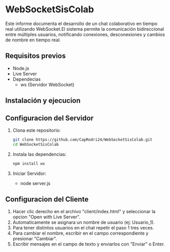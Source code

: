 # WebSocketSisColab

Este informe documenta el desarrollo de un chat colaborativo en tiempo real utilizando WebSocket.El sistema permite la comunicación bidireccional entre múltiples usuarios, notificando conexiones, desconexiones y cambios de nombre en tiempo real.

## Requisitos previos

- Node.js
- Live Server 
- Dependecias
    - ws (Servidor WebSocket)

## Instalación y ejecucion 
## Configuracion del Servidor
1. Clona este repositorio:
   ```bash
   git clone https://github.com/CapRodri24/WebSocketSisColab.git
   cd WebSocketSisColab
   ```

2. Instala las dependencias:
   ```bash
   npm install ws
   ```

3. Iniciar Servidor:
   - node server.js

## Configuracion del Cliente
1. Hacer clic derecho en el archivo "client/index.html" y seleccionar la opcion "Open with Live Server".
2. Automaticamente se asignara un nombre de usuario (ej: Usuario_1).
3. Para tener distintos usuarios en el chat repetir el paso 1 tres veces.
4. Para cambiar el nombre, escribir en el campo correspondiente y presionar "Cambiar".
5. Escribir mensajes en el campo de texto y enviarlos con "Enviar" o Enter.
    